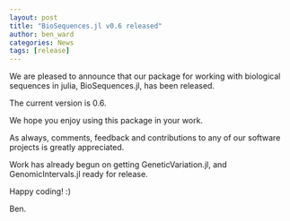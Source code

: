 ```yaml
---
layout: post
title: "BioSequences.jl v0.6 released"
author: ben_ward
categories: News
tags: [release]
---
```


We are pleased to announce that our package for working with biological
sequences in julia, BioSequences.jl, has been released.

The current version is 0.6.

We hope you enjoy using this package in your work.

As always, comments, feedback and contributions to any of our software projects
is greatly appreciated.

Work has already begun on getting GeneticVariation.jl, and GenomicIntervals.jl
ready for release.

Happy coding! :)

Ben.
